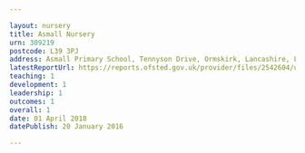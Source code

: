 ```yaml
---

layout: nursery
title: Asmall Nursery
urn: 309219
postcode: L39 3PJ
address: Asmall Primary School, Tennyson Drive, Ormskirk, Lancashire, L39 3PJ
latestReportUrl: https://reports.ofsted.gov.uk/provider/files/2542604/urn/309219.pdf
teaching: 1
development: 1
leadership: 1
outcomes: 1
overall: 1
date: 01 April 2018 
datePublish: 20 January 2016

---
```

